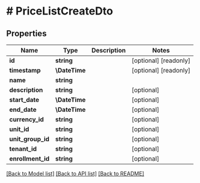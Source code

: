 # # PriceListCreateDto

## Properties

Name | Type | Description | Notes
------------ | ------------- | ------------- | -------------
**id** | **string** |  | [optional] [readonly]
**timestamp** | **\DateTime** |  | [optional] [readonly]
**name** | **string** |  |
**description** | **string** |  | [optional]
**start_date** | **\DateTime** |  | [optional]
**end_date** | **\DateTime** |  | [optional]
**currency_id** | **string** |  | [optional]
**unit_id** | **string** |  | [optional]
**unit_group_id** | **string** |  | [optional]
**tenant_id** | **string** |  | [optional]
**enrollment_id** | **string** |  | [optional]

[[Back to Model list]](../../README.md#models) [[Back to API list]](../../README.md#endpoints) [[Back to README]](../../README.md)
